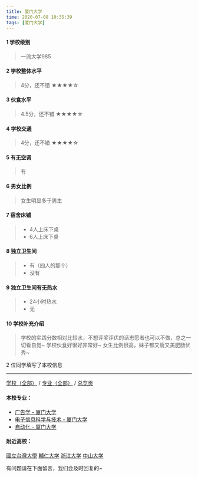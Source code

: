 ```yaml
---
title: 厦门大学
time: 2020-07-08 10:35:39
tags: [厦门大学]
---
```

#### 1 学校级别
> 一流大学985


#### 2 学校整体水平
> 4分，还不错
★★★★☆


#### 3 伙食水平
>  4.5分，还不错
★★★★☆


#### 4 学校交通
> 4分，还不错
★★★★☆


#### 5 有无空调
> 有


#### 6 男女比例
> 女生明显多于男生


#### 7 宿舍床铺
> - 4人上床下桌
> - 6人上床下桌
 

#### 8 独立卫生间
> - 有（四人的那个）
> - 没有


#### 9 独立卫生间有无热水
> - 24小时热水
> - 无

#### 10 学校补充介绍
> 学校的实践分数相对比较水，不想评奖评优的话志愿者也可以不做，总之一切看自觉~ 学校伙食好很好非常好~ 女生比例很高，妹子都又瘦又美肥肠优秀~

2 位同学填写了本校信息
***
[学校（全部）](https://univgo.github.io/2020/07/08/3efa6bcca419) / [专业（全部）](https://univgo.github.io/2020/07/08/2d4c6d3552c2) / [总览页](https://univgo.github.io/2020/07/08/445daeb4fa00)
#### 本校专业：
- [广告学 - 厦门大学](https://univgo.github.io/2020/07/08/0ab582ae6fe5)
- [电子信息科学与技术 - 厦门大学](https://univgo.github.io/2020/07/08/5768803ef6c9)
- [自动化 - 厦门大学](https://univgo.github.io/2020/07/08/4ac90e18b346 )

#### 附近高校：
[國立台灣大學](https://univgo.github.io/2020/07/08/國立台灣大學)
[輔仁大学](https://univgo.github.io/2020/07/08/輔仁大学)
[浙江大学](https://univgo.github.io/2020/07/08/浙江大学)
[中山大学](https://univgo.github.io/2020/07/08/中山大学)


有问题请在下面留言，我们会及时回复的~
